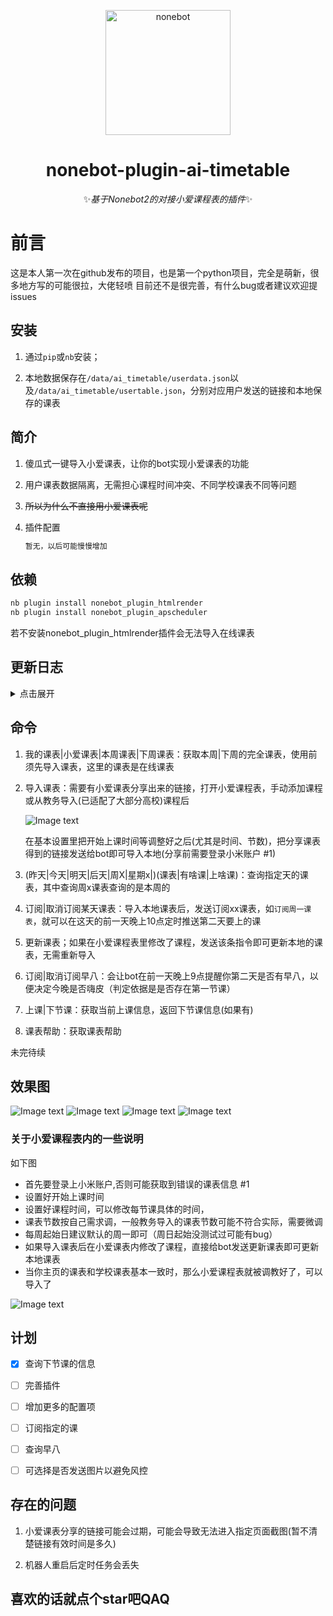 <p align="center">
  <a href="https://v2.nonebot.dev/"><img src="https://v2.nonebot.dev/logo.png" width="200" height="200" alt="nonebot"></a>
</p>
<div align="center">

# nonebot-plugin-ai-timetable

✨*基于Nonebot2的对接小爱课程表的插件*✨
  
<div align="left">
  
# 前言

   这是本人第一次在github发布的项目，也是第一个python项目，完全是萌新，很多地方写的可能很拉，大佬轻喷
目前还不是很完善，有什么bug或者建议欢迎提issues

## 安装

1. 通过`pip`或`nb`安装；

2. 本地数据保存在`/data/ai_timetable/userdata.json`以及`/data/ai_timetable/usertable.json`，分别对应用户发送的链接和本地保存的课表

## 简介

1. 傻瓜式一键导入小爱课表，让你的bot实现小爱课表的功能

2. 用户课表数据隔离，无需担心课程时间冲突、不同学校课表不同等问题

3. ~~所以为什么不直接用小爱课表呢~~

4. 插件配置

    ``` python
    暂无，以后可能慢慢增加
    ```

## 依赖

```python
nb plugin install nonebot_plugin_htmlrender
nb plugin install nonebot_plugin_apscheduler
```

若不安装nonebot_plugin_htmlrender插件会无法导入在线课表

## 更新日志

<details>
<summary>点击展开</summary>

- 2023-03-05:

    修复了无法取消订阅早八的bug

- 2023-03-06:
  
    新增了私聊订阅课表|早八的功能

- 2023-03-07:

1. 修复了时间不会自己改变的bug
2. 新增了上课/下节课 功能
3. 优化了一些屎山代码

- 2023-03-08:

1. 修改部分代码，优化课表格式

2. 修复了节数为11的课会排在节数为2的课程前面的bug(QAQ太蠢了别骂了别骂了)

- 2023-03-11:

1. 修复了如果未登录小米账户就分享课表时的报错,增加错误提示

</details>

## 命令

1. 我的课表|小爱课表|本周课表|下周课表：获取本周|下周的完全课表，使用前须先导入课表，这里的课表是在线课表

2. 导入课表：需要有小爱课表分享出来的链接，打开小爱课程表，手动添加课程或从教务导入(已适配了大部分高校)课程后

    ![Image text](https://github.com/maoxig/nonebot-plugin-ai-timetable/blob/main/resource/export.jpg)

    在基本设置里把开始上课时间等调整好之后(尤其是时间、节数)，把分享课表得到的链接发送给bot即可导入本地(分享前需要登录小米账户 #1)
  
3. (昨天|今天|明天|后天|周X|星期x|)(课表|有啥课|上啥课)：查询指定天的课表，其中查询周x课表查询的是本周的

4. 订阅|取消订阅某天课表：导入本地课表后，发送订阅xx课表，如`订阅周一课表`，就可以在这天的前一天晚上10点定时推送第二天要上的课

5. 更新课表；如果在小爱课程表里修改了课程，发送该条指令即可更新本地的课表，无需重新导入

6. 订阅|取消订阅早八：会让bot在前一天晚上9点提醒你第二天是否有早八，以便决定今晚是否嗨皮（判定依据是是否存在第一节课）

7. 上课|下节课：获取当前上课信息，返回下节课信息(如果有)

8. 课表帮助：获取课表帮助

未完待续

## 效果图

![Image text](https://github.com/maoxig/nonebot-plugin-ai-timetable/blob/main/resource/my_table.jpg)
![Image text](https://github.com/maoxig/nonebot-plugin-ai-timetable/blob/main/resource/alock_8.jpg)
![Image text](https://github.com/maoxig/nonebot-plugin-ai-timetable/blob/main/resource/next_class.jpg)
![Image text](https://github.com/maoxig/nonebot-plugin-ai-timetable/blob/main/resource/someday_classes.jpg)

### 关于小爱课程表内的一些说明

如下图

- 首先要登录上小米账户,否则可能获取到错误的课表信息 #1
- 设置好开始上课时间
- 设置好课程时间，可以修改每节课具体的时间，
- 课表节数按自己需求调，一般教务导入的课表节数可能不符合实际，需要微调
- 每周起始日建议默认的周一即可（周日起始没测试过可能有bug）
- 如果导入课表后在小爱课表内修改了课程，直接给bot发送更新课表即可更新本地课表
- 当你主页的课表和学校课表基本一致时，那么小爱课程表就被调教好了，可以导入了

![Image text](https://github.com/maoxig/nonebot-plugin-ai-timetable/blob/main/resource/settings.jpg)

## 计划

- [x] 查询下节课的信息

- [ ] 完善插件

- [ ] 增加更多的配置项

- [ ] 订阅指定的课

- [ ] 查询早八

- [ ] 可选择是否发送图片以避免风控

## 存在的问题

 1. 小爱课表分享的链接可能会过期，可能会导致无法进入指定页面截图(暂不清楚链接有效时间是多久)

 2. 机器人重启后定时任务会丢失

## 喜欢的话就点个star吧QAQ
